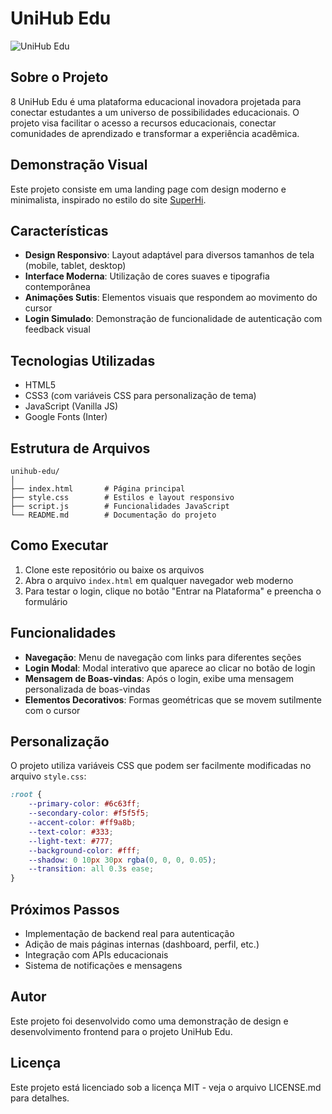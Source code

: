 # UniHub Edu

![UniHub Edu](https://img.shields.io/badge/UniHub-Edu-6c63ff)

## Sobre o Projeto
8
UniHub Edu é uma plataforma educacional inovadora projetada para conectar estudantes a um universo de possibilidades educacionais. O projeto visa facilitar o acesso a recursos educacionais, conectar comunidades de aprendizado e transformar a experiência acadêmica.

## Demonstração Visual

Este projeto consiste em uma landing page com design moderno e minimalista, inspirado no estilo do site [SuperHi](https://www.superhi.com). 

## Características

- **Design Responsivo**: Layout adaptável para diversos tamanhos de tela (mobile, tablet, desktop)
- **Interface Moderna**: Utilização de cores suaves e tipografia contemporânea
- **Animações Sutis**: Elementos visuais que respondem ao movimento do cursor
- **Login Simulado**: Demonstração de funcionalidade de autenticação com feedback visual

## Tecnologias Utilizadas

- HTML5
- CSS3 (com variáveis CSS para personalização de tema)
- JavaScript (Vanilla JS)
- Google Fonts (Inter)

## Estrutura de Arquivos

```
unihub-edu/
│
├── index.html       # Página principal
├── style.css        # Estilos e layout responsivo
├── script.js        # Funcionalidades JavaScript
└── README.md        # Documentação do projeto
```

## Como Executar

1. Clone este repositório ou baixe os arquivos
2. Abra o arquivo `index.html` em qualquer navegador web moderno
3. Para testar o login, clique no botão "Entrar na Plataforma" e preencha o formulário

## Funcionalidades

- **Navegação**: Menu de navegação com links para diferentes seções
- **Login Modal**: Modal interativo que aparece ao clicar no botão de login
- **Mensagem de Boas-vindas**: Após o login, exibe uma mensagem personalizada de boas-vindas
- **Elementos Decorativos**: Formas geométricas que se movem sutilmente com o cursor

## Personalização

O projeto utiliza variáveis CSS que podem ser facilmente modificadas no arquivo `style.css`:

```css
:root {
    --primary-color: #6c63ff;
    --secondary-color: #f5f5f5;
    --accent-color: #ff9a8b;
    --text-color: #333;
    --light-text: #777;
    --background-color: #fff;
    --shadow: 0 10px 30px rgba(0, 0, 0, 0.05);
    --transition: all 0.3s ease;
}
```

## Próximos Passos

- Implementação de backend real para autenticação
- Adição de mais páginas internas (dashboard, perfil, etc.)
- Integração com APIs educacionais
- Sistema de notificações e mensagens

## Autor

Este projeto foi desenvolvido como uma demonstração de design e desenvolvimento frontend para o projeto UniHub Edu.

## Licença

Este projeto está licenciado sob a licença MIT - veja o arquivo LICENSE.md para detalhes.
